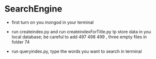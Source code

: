 # SearchEngine

* first turn on you mongod in your terminal

* run createindex.py and run createindexForTitle.py tp store data in you local database; be careful to add 497 498 499 , three
empty files in folder 74

* run queryindex.py, type the words you want to search in terminal
